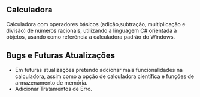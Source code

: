 Calculadora
------------------------------------

Calculadora com operadores básicos (adição,subtração, multiplicação e divisão) de números racionais, utilizando a linguagem C# orientada à objetos, usando como referência a calculadora padrão do Windows. 

Bugs e Futuras Atualizações
-------------------------------------
 - Em futuras atualizações pretendo adcionar mais funcionalidades na calculadora, assim como a opção de calculadora científica e funções de armazenamento de memória.
 - Adicionar Tratamentos de Erro.
